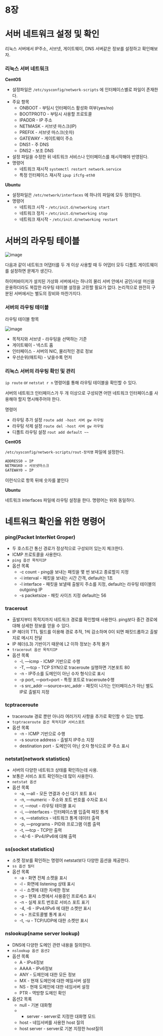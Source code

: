 # 8장

# 서버 네트워크 설정 및 확인

리눅스 서버에서 IP주소, 서브넷, 게이트웨이, DNS 서버같은 정보를 설정하고 확인해보자.

### 리눅스 서버 네트워크

**CentOS**

- 설정파일은 `/etc/sysconfig/network-scripts` 에 인터페이스별로 파일이 존재한다.
- 주요 항목
    - ONBOOT - 부팅시 인터페이스 활성화 여부(yes/no)
    - BOOTPROTO - 부팅시 사용할 프로토콜
    - IPADDR - IP 주소
    - NETMASK - 서브넷 마스크(IP)
    - PREFIX - 서브넷 마스크(숫자)
    - GATEWAY - 게이트웨이 주소
    - DNS1 - 주 DNS
    - DNS2 - 보조 DNS
- 설정 파일을 수정한 뒤 네트워크 서비스나 인터페이스를 재시작해야 반영된다.
- 명령어
    - 네트워크 재시작 `systemctl restart network.service`
    - 특정 인터페이스 재시작 `ipup ifcfg-eth0`

**Ubuntu**

- 설정파일은 `/etc/network/interfaces` 에 하나의 파일에 모두 정의한다.
- 명령어
    - 네트워크 시작 - `/etc/init.d/networking start`
    - 네트워크 정지 - `/etc/init.d/networking stop`
    - 네트워크 재시작 - `/etc/init.d/networking restart`

# 서버의 라우팅 테이블

![image](https://github.com/Deep-Dive-Study/network-for-engineer/assets/85796588/9dbdadef-3f97-4900-ac98-7b9fffbbf7ab)

다음과 같이 네트워크 어댑터를 두 개 이상 사용할 때 두 어댑터 모두 디폴트 게이트웨이를 설정하면 문제가 생긴다.

하이퍼바이저가 설치된 가상화 서버에서는 하나의 물리 서버 안에서 공인/사설 머신을 운용하더라도 복잡한 라우팅 테이블 설정을 고민할 필요가 없다. 논리적으로 완전히 구분된 서버에서는 별도의 장비와 마찬가지다.

### 서버의 라우팅 테이블

라우팅 테이블 항목

![image](https://github.com/Deep-Dive-Study/network-for-engineer/assets/85796588/afbc8558-f0b3-47d6-be29-1b93e7732e4c)

- 목적지와 서브넷 - 라우팅을 선택하는 기준
- 게이트웨이 - 넥스트 홉
- 인터페이스 - 서버의 NIC, 물리적인 경로 정보
- 우선순위(매트릭) - 낮을수록 먼저

### 리눅스 서버의 라우팅 확인 및 관리

`ip route` or `netstat r n`  명령어를 통해 라우팅 테이블을 확인할 수 있다.

서버의 네트워크 인터페이스가 두 개 이상으로 구성되면 어떤 네트워크 인터페이스를 사용해야 할지 명시해주어야 한다.

명령어

- 라우팅 추가 설정 `route add -host 서버 gw 라우팅`
- 라우팅 삭제 설정 `route del -host 서버 gw 라우팅`
- 디폴트 라우팅 설정 `rout add default ~~`

**CentOS**

`/etc/sysconfig/network-scripts/rout-장치명` 파일에 설정한다.

```java
ADDRESS0 = IP
NETMASK0 = 서브넷마스크
GATEWAY0 = IP
```

이런식으로 항목 뒤에 숫자를 붙인다

**Ubuntu**

네트워크 interfaces 파일에 라우팅 설정을 한다. 명령어는 위와 동일하다.

# 네트워크 확인을 위한 명령어

### ping(Packet InterNet Groper)

- 두 호스트간 통신 경로가 정상적으로 구성되어 있는지 체크한다.
- ICMP 프로토콜을 사용한다.
- `ping 옵션 목적지IP`
- 옵션 목록
    - -c count - ping을 보내는 패킷을 몇 번 보내고 종료할지 지정
    - -i interval - 패킷을 보내는 시간 간격, default는 1초
    - -l interface - 패킷을 보낼때 출발지 주소를 지정, default는 라우팅 테이블의 outgoing IP
    - -s packetsize - 패킷 사이즈 지정 default는 56

### tracerout

- 출발지부터 목적지까지 네트워크 경로를 확인할때 사용한다. ping보다 중간 경로에 대해 상세한 정보를 얻을 수 있다.
- IP 헤더의 TTL 필드를 이용해 경로 추적, 1씩 감소하며 0이 되면 패킷드롭하고 출발지로 메시지 전달
- IP 헤더(L3) 기반이기 때문에 L2 이하 정보는 추적 불가
- `tracerout 옵션 목적지IP`
- 옵션 목록
    - -l, —icmp - ICMP 기반으로 수행
    - -T, —tcp - TCP SYN으로 traceroute 실행하면 기본포트 80
    - -n - IP주소를 도메인이 아닌 수자 형식으로 표시
    - -p port, —port=port - 특정 포트로 traceroute수행
    - -s src_addr —source=src_addr - 패킷이 나가는 인터페이스가 아닌 별도 IP로 출발지 지정

### tcptraceroute

- traceroute 경로 뿐만 아니라 여러가지 사항을 추가로 확인할 수 있는 방법.
- `tcptraceroute 옵션 목적지IP 서비스포트`
- 옵션 목록
    - -n - ICMP 기반으로 수행
    - -s source address - 출발지 IP주소 지정
    - destination port - 도메인이 아닌 숫자 형식으로 IP 주소 표시

### netstat(network statistics)

- 서버의 다양한 네트워크 상태를 확인하는데 사용.
- 보통은 서비스 포트 확인하는데 많이 사용한다.
- `netstat 옵션`
- 옵션 목록
    - -a, —all - 모든 연결과 수신 대기 포트 표시
    - -n, —numeric - 주소와 포트 번호를 수자로 표시
    - -r, —rout - 라우팅 테이블 표시
    - -i, —interfaces - 인터페이스별 입출력 패킷 통계
    - -s, —statistics - 네트워크 통계 데이터 출력
    - -p, —programs - PID와 프로그램 이름 출력
    - -t, —tcp - TCP만 출력
    - -4/-6 - IPv4/IPv6에 대해 출력

### ss(socket statistics)

- 소켓 정보를 확인하는 명령어 netstat보다 다양한 옵션을 제공한다.
- `ss 옵션 필터`
- 옵션 목록
    - -a - 화면 전체 소켓을 표시
    - -l - 화면에 listening 상태 표시
    - -i - 소켓에 대한 자세한 정보
    - -p - 현재 소켓에서 사용중인 프로세스 표시
    - -n - 실제 포트 번호로 서비스 포트 표기
    - -4, -6 - IPv4/IPv6 에 대한 소켓만 표시
    - -s - 프로토콜별 통계 표시
    - -t, -u - TCP/UDP에 대한 소켓만 표시

### nslookup(name server lookup)

- DNS에 다양한 도메인 관련 내용을 질의한다.
- `nslookup 옵션 옵션2`
- 옵션 목록
    - A - IPv4정보
    - AAAA - IPv6정보
    - ANY - 도메인에 대한 모든 정보
    - MX - 현재 도메인에 대한 메일서버 설정
    - NS - 현재 도메인에 대한 네임서버 설정
    - PTR - 역방향 도메인 확인
- 옵션2 목록
    - null - 기본 대화형
    - - server - server로 지정한 대화명 모드
    - host - 네임서버를 사용한 host 질의
    - host server - server로 기본 지정한 host질의
